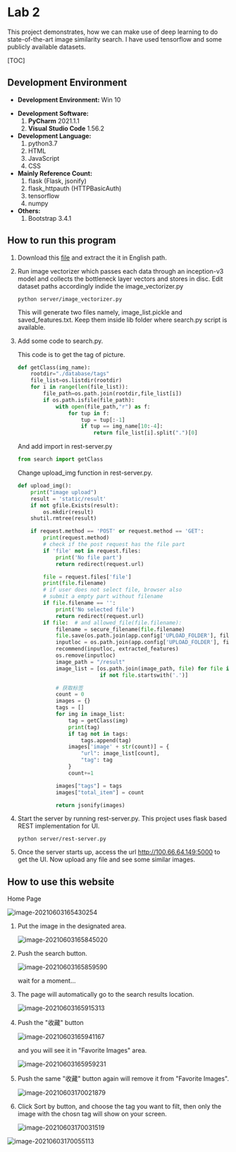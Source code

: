 # Lab 2

This project demonstrates, how we can make use of deep learning to do state-of-the-art image similarity search. I have used tensorflow and some publicly available datasets.

[TOC]



## Development Environment

+ **Development Environment:** Win 10

- **Development Software:**
  1. **PyCharm** 2021.1.1
  2. **Visual Studio Code** 1.56.2
- **Development Language:**
  1. python3.7
  2. HTML
  3. JavaScript
  4. CSS
- **Mainly Reference Count:**
  1. flask (Flask, jsonify)
  2. flask_httpauth (HTTPBasicAuth)
  3. tensorflow
  4. numpy
- **Others:**
  1. Bootstrap 3.4.1

## How to run this program

1. Download this [file](https://sse.tongji.edu.cn/yingshen/course/HCI2021Spring/slides/lab2-image%20retrieval.zip) and extract the it in English path.

2. Run image vectorizer which passes each data through an inception-v3 model and collects the bottleneck layer vectors and stores in disc. Edit dataset paths accordingly indide the image_vectorizer.py

   ```
   python server/image_vectorizer.py 
   ```

   This will generate two files namely, image_list.pickle and saved_features.txt. Keep them inside lib folder where search.py script is available.

3. Add some code to search.py.

   This code is to get the tag of picture.

   ```python
   def getClass(img_name):
       rootdir="./database/tags"
       file_list=os.listdir(rootdir)
       for i in range(len(file_list)):
           file_path=os.path.join(rootdir,file_list[i])
           if os.path.isfile(file_path):
               with open(file_path,"r") as f:
                   for tup in f:
                       tup = tup[:-1]
                       if tup == img_name[10:-4]:
                           return file_list[i].split(".")[0]
   ```

   And add import in rest-server.py

   ```python
   from search import getClass
   ```

   Change upload_img function in rest-server.py.

   ```python
   def upload_img():
       print("image upload")
       result = 'static/result'
       if not gfile.Exists(result):
           os.mkdir(result)
       shutil.rmtree(result)
   
       if request.method == 'POST' or request.method == 'GET':
           print(request.method)
           # check if the post request has the file part
           if 'file' not in request.files:
               print('No file part')
               return redirect(request.url)
   
           file = request.files['file']
           print(file.filename)
           # if user does not select file, browser also
           # submit a empty part without filename
           if file.filename == '':
               print('No selected file')
               return redirect(request.url)
           if file:  # and allowed_file(file.filename):
               filename = secure_filename(file.filename)
               file.save(os.path.join(app.config['UPLOAD_FOLDER'], filename))
               inputloc = os.path.join(app.config['UPLOAD_FOLDER'], filename)
               recommend(inputloc, extracted_features)
               os.remove(inputloc)
               image_path = "/result"
               image_list = [os.path.join(image_path, file) for file in os.listdir(result)
                             if not file.startswith('.')]
   
               # 获取标签
               count = 0
               images = {}
               tags = []
               for img in image_list:
                   tag = getClass(img)
                   print(tag)
                   if tag not in tags:
                       tags.append(tag)
                   images['image' + str(count)] = {
                       "url": image_list[count],
                       "tag": tag
                   }
                   count+=1
   
               images["tags"] = tags
               images["total_item"] = count
   
               return jsonify(images)
   ```

4. Start the server by running rest-server.py. This project uses flask based REST implementation for UI.

   ```
   python server/rest-server.py 
   ```

5. Once the server starts up, access the url http://100.66.64.149:5000  to get the UI. Now upload any file and see some similar images.

## How to use this website

Home Page

![image-20210603165430254](readme1.assets/image-20210603165430254.png)

1. Put the image in the designated area.

   ![image-20210603165845020](readme1.assets/image-20210603165845020.png)

2. Push the search button.

   ![image-20210603165859590](readme1.assets/image-20210603165859590.png)

   wait for a moment...

3. The page will automatically go to the search results location.

   ![image-20210603165915313](readme1.assets/image-20210603165915313.png)

4. Push the "收藏" button 

   ![image-20210603165941167](readme1.assets/image-20210603165941167.png)

   and you will see it in "Favorite Images" area.

   ![image-20210603165959231](readme1.assets/image-20210603165959231.png)

5. Push the same "收藏" button again will remove it from "Favorite Images".

   ![image-20210603170021879](readme1.assets/image-20210603170021879.png)

6. Click Sort by button, and choose the tag you want to filt, then only the image with the chosn tag will show on your screen.

   ![image-20210603170031519](readme1.assets/image-20210603170031519.png)

![image-20210603170055113](readme1.assets/image-20210603170055113.png)